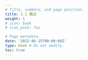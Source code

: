 ```yaml
---
# Title, summary, and page position.
title: 2.1 概述 
weight: 1
# icon: book
# icon_pack: fas

# Page metadata.
date: '2022-06-15T00:00:00Z'
type: book # Do not modify.
toc: true
---
```


